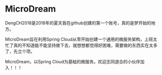 # MicroDream
DengCH2018是2018年的夏天我在github创建的第一个账号，真的是梦开始的地方。

MicroDream旨在利用Spring Cloud从零开始创建一个通用的微服务架构，上班太忙了真的不知道能不能坚持做下去，就想想都觉得好困难，需要做的东西实在太多了，先立个项。

MicroDream，以Spring Cloud为基础的微服务。欢迎志同道合的小伙伴加入！！！
